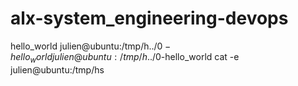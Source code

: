 # alx-system_engineering-devops
hello_world
julien@ubuntu:/tmp/h$../0-hello_world
julien@ubuntu:/tmp/h$../0-hello_world cat -e
julien@ubuntu:/tmp/hs
